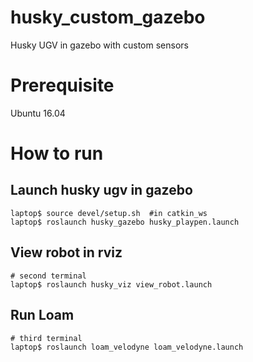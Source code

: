 # husky_custom_gazebo
Husky UGV in gazebo with custom sensors

# Prerequisite
Ubuntu 16.04

# How to run
## Launch husky ugv in gazebo

```
laptop$ source devel/setup.sh  #in catkin_ws
laptop$ roslaunch husky_gazebo husky_playpen.launch
```

## View robot in rviz
```
# second terminal
laptop$ roslaunch husky_viz view_robot.launch
```


## Run Loam
```
# third terminal
laptop$ roslaunch loam_velodyne loam_velodyne.launch
```

